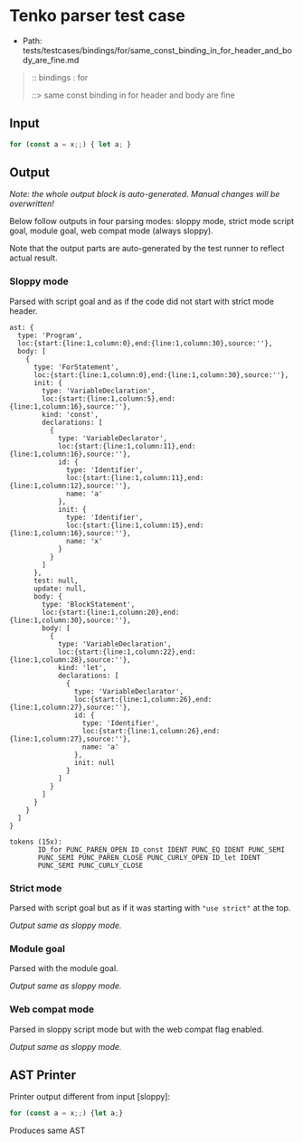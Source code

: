 # Tenko parser test case

- Path: tests/testcases/bindings/for/same_const_binding_in_for_header_and_body_are_fine.md

> :: bindings : for
>
> ::> same const binding in for header and body are fine

## Input

`````js
for (const a = x;;) { let a; }
`````

## Output

_Note: the whole output block is auto-generated. Manual changes will be overwritten!_

Below follow outputs in four parsing modes: sloppy mode, strict mode script goal, module goal, web compat mode (always sloppy).

Note that the output parts are auto-generated by the test runner to reflect actual result.

### Sloppy mode

Parsed with script goal and as if the code did not start with strict mode header.

`````
ast: {
  type: 'Program',
  loc:{start:{line:1,column:0},end:{line:1,column:30},source:''},
  body: [
    {
      type: 'ForStatement',
      loc:{start:{line:1,column:0},end:{line:1,column:30},source:''},
      init: {
        type: 'VariableDeclaration',
        loc:{start:{line:1,column:5},end:{line:1,column:16},source:''},
        kind: 'const',
        declarations: [
          {
            type: 'VariableDeclarator',
            loc:{start:{line:1,column:11},end:{line:1,column:16},source:''},
            id: {
              type: 'Identifier',
              loc:{start:{line:1,column:11},end:{line:1,column:12},source:''},
              name: 'a'
            },
            init: {
              type: 'Identifier',
              loc:{start:{line:1,column:15},end:{line:1,column:16},source:''},
              name: 'x'
            }
          }
        ]
      },
      test: null,
      update: null,
      body: {
        type: 'BlockStatement',
        loc:{start:{line:1,column:20},end:{line:1,column:30},source:''},
        body: [
          {
            type: 'VariableDeclaration',
            loc:{start:{line:1,column:22},end:{line:1,column:28},source:''},
            kind: 'let',
            declarations: [
              {
                type: 'VariableDeclarator',
                loc:{start:{line:1,column:26},end:{line:1,column:27},source:''},
                id: {
                  type: 'Identifier',
                  loc:{start:{line:1,column:26},end:{line:1,column:27},source:''},
                  name: 'a'
                },
                init: null
              }
            ]
          }
        ]
      }
    }
  ]
}

tokens (15x):
       ID_for PUNC_PAREN_OPEN ID_const IDENT PUNC_EQ IDENT PUNC_SEMI
       PUNC_SEMI PUNC_PAREN_CLOSE PUNC_CURLY_OPEN ID_let IDENT
       PUNC_SEMI PUNC_CURLY_CLOSE
`````

### Strict mode

Parsed with script goal but as if it was starting with `"use strict"` at the top.

_Output same as sloppy mode._

### Module goal

Parsed with the module goal.

_Output same as sloppy mode._

### Web compat mode

Parsed in sloppy script mode but with the web compat flag enabled.

_Output same as sloppy mode._

## AST Printer

Printer output different from input [sloppy]:

````js
for (const a = x;;) {let a;}
````

Produces same AST
